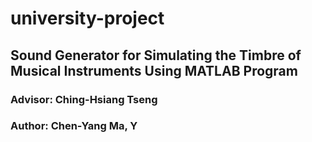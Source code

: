 # university-project

## Sound Generator for Simulating the Timbre of Musical Instruments Using MATLAB Program
### Advisor: Ching-Hsiang Tseng
### Author: Chen-Yang Ma, Y
